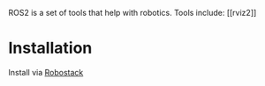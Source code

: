 
ROS2 is a set of tools that help with robotics. Tools include:
[[rviz2]]

# Installation
Install via [Robostack](https://robostack.github.io/GettingStarted.html)
